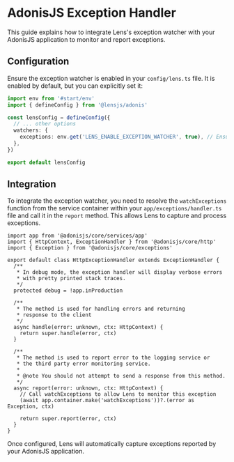 # AdonisJS Exception Handler

This guide explains how to integrate Lens's exception watcher with your AdonisJS application to monitor and report exceptions.

## Configuration

Ensure the exception watcher is enabled in your `config/lens.ts` file. It is enabled by default, but you can explicitly set it:

```ts
import env from '#start/env'
import { defineConfig } from '@lensjs/adonis'

const lensConfig = defineConfig({
  // ... other options
  watchers: {
    exceptions: env.get('LENS_ENABLE_EXCEPTION_WATCHER', true), // Ensure this is true to enable exception watching
  },
})

export default lensConfig
```

## Integration

To integrate the exception watcher, you need to resolve the `watchExceptions` function from the service container within your `app/exceptions/handler.ts` file and call it in the `report` method. This allows Lens to capture and process exceptions.

```ts{28}
import app from '@adonisjs/core/services/app'
import { HttpContext, ExceptionHandler } from '@adonisjs/core/http'
import { Exception } from '@adonisjs/core/exceptions'

export default class HttpExceptionHandler extends ExceptionHandler {
  /**
   * In debug mode, the exception handler will display verbose errors
   * with pretty printed stack traces.
   */
  protected debug = !app.inProduction

  /**
   * The method is used for handling errors and returning
   * response to the client
   */
  async handle(error: unknown, ctx: HttpContext) {
    return super.handle(error, ctx)
  }

  /**
   * The method is used to report error to the logging service or
   * the third party error monitoring service.
   *
   * @note You should not attempt to send a response from this method.
   */
  async report(error: unknown, ctx: HttpContext) {
    // Call watchExceptions to allow Lens to monitor this exception
    (await app.container.make('watchExceptions'))?.(error as Exception, ctx)

    return super.report(error, ctx)
  }
}
```
Once configured, Lens will automatically capture exceptions reported by your AdonisJS application.
